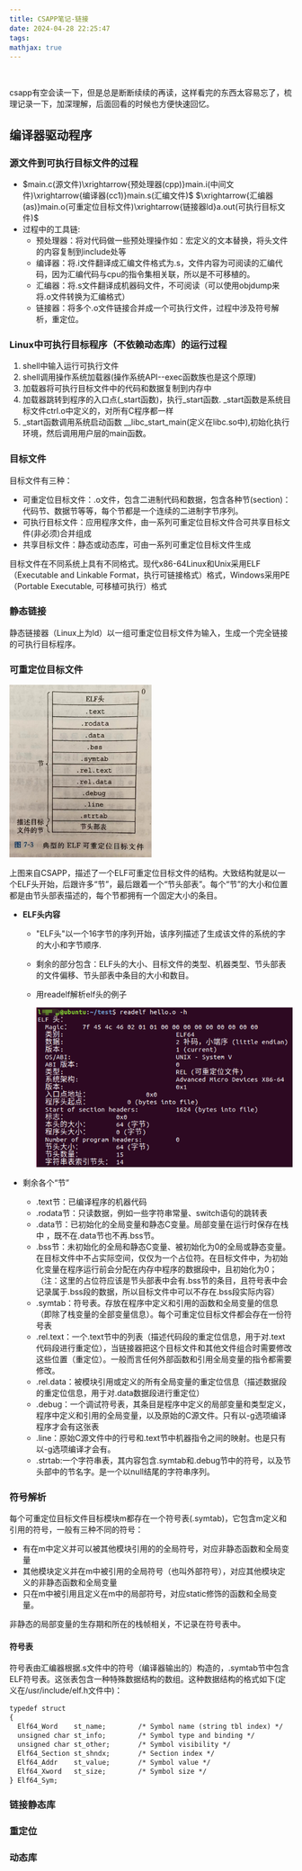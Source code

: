 ```yaml
---
title: CSAPP笔记-链接
date: 2024-04-28 22:25:47
tags:
mathjax: true
---
```


&nbsp;

<!--more-->
csapp有空会读一下，但是总是断断续续的再读，这样看完的东西太容易忘了，梳理记录一下，加深理解，后面回看的时候也方便快速回忆。

##    编译器驱动程序

### 源文件到可执行目标文件的过程

- $main.c(源文件)\xrightarrow{预处理器(cpp)}main.i(中间文件)\xrightarrow{编译器(cc1)}main.s(汇编文件)$
    						$\xrightarrow{汇编器(as)}main.o(可重定位目标文件)\xrightarrow{链接器ld}a.out(可执行目标文件)$
- 过程中的工具链:
  - 预处理器：将对代码做一些预处理操作如：宏定义的文本替换，将头文件的内容复制到include处等
  - 编译器：将.i文件翻译成汇编文件格式为.s，文件内容为可阅读的汇编代码，因为汇编代码与cpu的指令集相关联，所以是不可移植的。
  - 汇编器：将.s文件翻译成机器码文件，不可阅读（可以使用objdump来将.o文件转换为汇编格式）
  - 链接器：将多个.o文件链接合并成一个可执行文件，过程中涉及符号解析，重定位。


### Linux中可执行目标程序（不依赖动态库）的运行过程

1. shell中输入运行可执行文件
2. shell调用操作系统加载器(操作系统API--exec函数族也是这个原理)
3. 加载器将可执行目标文件中的代码和数据复制到内存中
4. 加载器跳转到程序的入口点(\_start函数)，执行\_start函数.  _start函数是系统目标文件ctrl.o中定义的，对所有C程序都一样
5. \_start函数调用系统启动函数 \__libc_start_main(定义在libc.so中),初始化执行环境，然后调用用户层的main函数。

### 目标文件

目标文件有三种：

- 可重定位目标文件：.o文件，包含二进制代码和数据，包含各种节(section)：代码节、数据节等等，每个节都是一个连续的二进制字节序列。
- 可执行目标文件：应用程序文件，由一系列可重定位目标文件合可共享目标文件(非必须)合并组成
- 共享目标文件：静态或动态库，可由一系列可重定位目标文件生成

目标文件在不同系统上具有不同格式。现代x86-64Linux和Unix采用ELF（Executable and Linkable Format，执行可链接格式）格式，Windows采用PE（Portable Executable, 可移植可执行）格式

### 静态链接

静态链接器（Linux上为ld）以一组可重定位目标文件为输入，生成一个完全链接的可执行目标程序。

### 可重定位目标文件

<img src="CSAPP笔记-链接/典型ELF可重定位目标文件.jpg" alt="典型的ELF可重定位目标文件结构" style="zoom:30%;" />

上图来自CSAPP，描述了一个ELF可重定位目标文件的结构。大致结构就是以一个ELF头开始，后跟许多“节”，最后跟着一个“节头部表”。每个“节”的大小和位置都是由节头部表描述的，每个节都拥有一个固定大小的条目。


- **ELF头内容**

  - "ELF头"以一个16字节的序列开始，该序列描述了生成该文件的系统的字的大小和字节顺序.

  - 剩余的部分包含：ELF头的大小、目标文件的类型、机器类型、节头部表的文件偏移、节头部表中条目的大小和数目。

  - 用readelf解析elf头的例子

    ![readelf解析ELF头](CSAPP笔记-链接/ELF头解析实例.png)

- 剩余各个“节”

  - .text节：已编译程序的机器代码
  - .rodata节：只读数据，例如一些字符串常量、switch语句的跳转表
  - .data节：已初始化的全局变量和静态C变量。局部变量在运行时保存在栈中  ，既不在.data节也不再.bss节。
  - .bss节：未初始化的全局和静态C变量、被初始化为0的全局或静态变量。在目标文件中不占实际空间，仅仅为一个占位符。在目标文件中，为初始化变量在程序运行前会分配在内存中程序的数据段中，且初始化为0；（注：这里的占位符应该是节头部表中会有.bss节的条目，且符号表中会记录属于.bss段的数据，所以目标文件中可以不存在.bss段实际内容）
  - .symtab：符号表。存放在程序中定义和引用的函数和全局变量的信息（即除了栈变量的全部变量信息）。每个可重定位目标文件都会存在一份符号表
  - .rel.text：一个.text节中的列表（描述代码段的重定位信息，用于对.text代码段进行重定位），当链接器把这个目标文件和其他文件组合时需要修改这些位置（重定位）。一般而言任何外部函数和引用全局变量的指令都需要修改。 
  - .rel.data：被模块引用或定义的所有全局变量的重定位信息（描述数据段的重定位信息，用于对.data数据段进行重定位）
  - .debug：一个调试符号表，其条目是程序中定义的局部变量和类型定义，程序中定义和引用的全局变量，以及原始的C源文件。只有以-g选项编译程序才会有这张表
  - .line：原始C源文件中的行号和.text节中机器指令之间的映射。也是只有以-g选项编译才会有。
  - .strtab:一个字符串表，其内容包含.symtab和.debug节中的符号，以及节头部中的节名字。是一个以null结尾的字符串序列。

### 符号解析

​	每个可重定位目标文件目标模块m都存在一个符号表(.symtab)，它包含m定义和引用的符号，一般有三种不同的符号：

- 有在m中定义并可以被其他模块引用的的全局符号，对应非静态函数和全局变量
- 其他模块定义并在m中被引用的全局符号（也叫外部符号），对应其他模块定义的非静态函数和全局变量
- 只在m中被引用且定义在m中的局部符号，对应static修饰的函数和全局变量。

非静态的局部变量的生存期和所在的栈帧相关，不记录在符号表中。

#### 符号表

符号表由汇编器根据.s文件中的符号（编译器输出的）构造的，.symtab节中包含ELF符号表。这张表包含一种特殊数据结构的数组。这种数据结构的格式如下(定义在/usr/include/elf.h文件中)：

```
typedef struct
{
  Elf64_Word	st_name;		/* Symbol name (string tbl index) */
  unsigned char	st_info;		/* Symbol type and binding */
  unsigned char st_other;		/* Symbol visibility */
  Elf64_Section	st_shndx;		/* Section index */
  Elf64_Addr	st_value;		/* Symbol value */
  Elf64_Xword	st_size;		/* Symbol size */
} Elf64_Sym;
```



### 链接静态库
### 重定位
### 动态库

